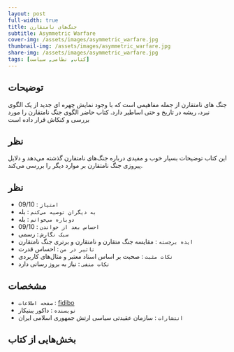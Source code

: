 ```yaml
---
layout: post
full-width: true
title: جنگ‌های نامتقارن
subtitle: Asymmetric Warfare
cover-img: /assets/images/asymmetric_warfare.jpg
thumbnail-img: /assets/images/asymmetric_warfare.jpg
share-img: /assets/images/asymmetric_warfare.jpg
tags: [کتاب, نظامی, سیاست]
---
```


## توضیحات
جنگ های نامتقارن از جمله مفاهیمی است که با وجود نمایش چهره ای جدید از یک الگوی نبرد، ریشه در تاریخ و حتی اساطیر دارد.
کتاب حاضر الگوی جنگ نامتقارن را مورد بررسی و کنکاش قرار داده است  

## نظر
این کتاب توضیحات بسیار خوب و مفیدی درباره جنگ‌های نامتقارن گذشته می‌دهد و دلایل پیروزی جنگ نامتقارن بر موارد دیگر را بررسی می‌کند.  

## نظر
 - `امتیاز` : 09/10
 - `به دیگران توصیه می‌کنم` : بله
 - `دوباره می‌خوانم` : بله
 - `احساس بعد از خواندن` : 09/10  
 - `سبک نگارش` : رسمی
 - `ایده برجسته` : مقایسه جنگ متقارن و نامتقارن و برتری جنگ نامتقارن
 - `تاثیر در من` : احساس قدرت
 - `نکات مثبت` : صحبت بر اساس اسناد معتبر و مثال‌های کاربردی
 - `نکات منفی` : نیاز به بروز رسانی دارد

## مشخصات
 - `صفحه اطلاعات` : [fidibo](https://ketabnak.com/book/71079/%D8%AC%D9%86%DA%AF-%D9%87%D8%A7%DB%8C-%D9%86%D8%A7%D9%85%D8%AA%D9%82%D8%A7%D8%B1%D9%86)
 - `نویسنده` : داکور یبنیکار
 - `انتشارات` :  سازمان عقیدتی سیاسی ارتش جمهوری اسلامی ایران

## بخش‌هایی از کتاب